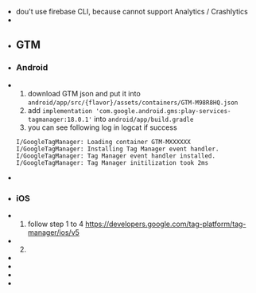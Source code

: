- dou't use firebase CLI, because cannot support Analytics / Crashlytics
-
- ## GTM
- ### Android
- 1. download GTM json and put it into `android/app/src/{flavor}/assets/containers/GTM-M98R8HQ.json`
  2.  add `implementation 'com.google.android.gms:play-services-tagmanager:18.0.1'` into `android/app/build.gradle`
  3. you can see following log in logcat if success 
  ```
  I/GoogleTagManager: Loading container GTM-MXXXXXX
  I/GoogleTagManager: Installing Tag Manager event handler.
  I/GoogleTagManager: Tag Manager event handler installed.
  I/GoogleTagManager: Tag Manager initilization took 2ms
  ```
-
- ### iOS
- 1. follow step 1 to 4
  https://developers.google.com/tag-platform/tag-manager/ios/v5
- 2.
-
-
-
-